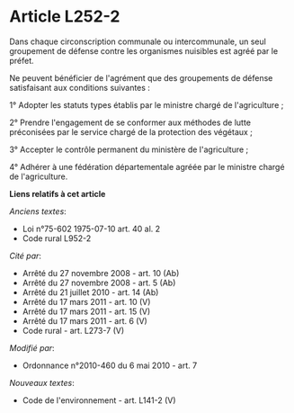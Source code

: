 # Article L252-2

Dans chaque circonscription communale ou intercommunale, un seul groupement de défense contre les organismes nuisibles est
agréé par le préfet. 

Ne peuvent bénéficier de l'agrément que des groupements de défense satisfaisant aux conditions suivantes : 

1° Adopter les statuts types établis par le ministre chargé de l'agriculture ; 

2° Prendre l'engagement de se conformer aux méthodes de lutte préconisées par le service chargé de la protection des
végétaux ; 

3° Accepter le contrôle permanent du ministère de l'agriculture ; 

4° Adhérer à une fédération départementale agréée par le ministre chargé de l'agriculture.

**Liens relatifs à cet article**

_Anciens textes_:

  - Loi n°75-602 1975-07-10 art. 40 al. 2
  - Code rural L952-2

_Cité par_:

  - Arrêté du 27 novembre 2008 - art. 10 (Ab)
  - Arrêté du 27 novembre 2008 - art. 5 (Ab)
  - Arrêté du 21 juillet 2010 - art. 14 (Ab)
  - Arrêté du 17 mars 2011 - art. 10 (V)
  - Arrêté du 17 mars 2011 - art. 15 (V)
  - Arrêté du 17 mars 2011 - art. 6 (V)
  - Code rural - art. L273-7 (V)

_Modifié par_:

  - Ordonnance n°2010-460 du 6 mai 2010 - art. 7

_Nouveaux textes_:

  - Code de l'environnement - art. L141-2 (V)
